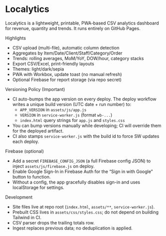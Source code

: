 Localytics
==========

Localytics is a lightweight, printable, PWA-based CSV analytics dashboard for revenue, quantity and trends. It runs entirely on GitHub Pages.

Highlights
- CSV upload (multi-file), automatic column detection
- Aggregates by Item/Date/Client/Staff/Category/Order
- Trends: rolling averages, MoM/YoY, DOW/hour, category stacks
- Export CSV/Excel, print-friendly layouts
- Themes: light/dark/sepia
- PWA with Workbox, update toast (no manual refresh)
- Optional Firebase for report storage (via repo secret)

Versioning Policy (Important)
- CI auto-bumps the app version on every deploy. The deploy workflow writes a unique build version (UTC date + run number) to:
  - `APP_VERSION` in `assets/js/app.js`
  - `VERSION` in `service-worker.js` (format `wb-...`)
  - `index.html` query strings for `app.js` and `styles.css`
- You can bump versions manually while developing; CI will override them for the deployed artifact.
- CI also stamps `service-worker.js` with the build id to force SW updates each deploy.

Firebase (optional)
- Add a secret `FIREBASE_CONFIG_JSON` (a full Firebase config JSON) to inject `assets/js/firebase.js` on deploy.
- Enable Google Sign-In in Firebase Auth for the “Sign in with Google” button to function.
- Without a config, the app gracefully disables sign-in and uses localStorage for settings.

Development
- Site files live at repo root (`index.html`, `assets/**`, `service-worker.js`).
- Prebuilt CSS lives in `assets/css/styles.css`; do not depend on building Tailwind in CI.
- CSV parser drops the trailing totals row.
- Ingest replaces previous data; no deduplication is applied.
